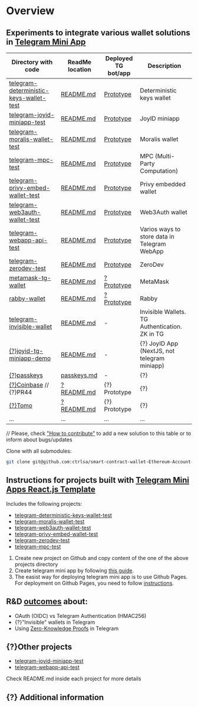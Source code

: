 # Overview
## Experiments to integrate various wallet solutions in [Telegram Mini App](https://core.telegram.org/bots/webapps)
| Directory with code| ReadMe location | Deployed TG bot/app | Description |
|----------------|----------------|----------------|-------------|
| [telegram-deterministic-keys-wallet-test](/telegram-deterministic-keys-wallet-test) | [README.md](/telegram-deterministic-keys-wallet-test/README.md) | [Prototype](https://t.me/LionetCriticalDevBot/TelegramDeterministicKeys) | Deterministic keys wallet |
| [telegram-joyid-miniapp-test](/telegram-joyid-miniapp-test) | [README.md](/telegram-joyid-miniapp-test/README.md) | [Prototype](https://t.me/joyidtest_bot) | JoyID miniapp |
| [telegram-moralis-wallet-test](/telegram-moralis-wallet-test) | [README.md](/telegram-moralis-wallet-test/README.md) | [Prototype](http://t.me/MoralisDemoBot/MoralisDemoApp) | Moralis wallet |
| [telegram-mpc-test](/telegram-mpc-test) | [README.md](/telegram-mpc-test/README.md) | [Prototype](https://t.me/TgAaMPCtestBot) | MPC (Multi-Party Computation) |
| [telegram-privy-embed-wallet-test](/telegram-privy-embed-wallet-test) | [README.md](/telegram-privy-embed-wallet-test/README.md) | [Prototype](https://t.me/zarejtgaatest_bot) | Privy embedded wallet |
| [telegram-web3auth-wallet-test](/telegram-web3auth-wallet-test) | [README.md](/telegram-web3auth-wallet-test/README.md) | [Prototype](https://t.me/Web3AuthDemoBot/Web3AuthDemoApplication) | Web3Auth wallet |
| [telegram-webapp-api-test](/telegram-webapp-api-test) | [README.md](/telegram-webapp-api-test/README.md) | [Prototype](https://t.me/thisismyrandombotmPfKoqm2Bot/walletTestApp) | Varios ways to store data in Telegram WebApp |
| [telegram-zerodev-test](/telegram-zerodev-test) | [README.md](/telegram-zerodev-test/README.md) | [Prototype](https://t.me/zarejtgaazdpkbot) | ZeroDev |
| [metamask-tg-wallet](/metamask-tg-wallet) | [README.md](/metamask-tg-wallet/README.md) | [? Prototype](?link?) | MetaMask |
| [rabby-wallet](/rabby-wallet) | [README.md](/rabby-wallet/README.md) | [? Prototype](?link?) | Rabby |
| [telegram-invisible-wallet](/telegram-invisible-wallet) | [README.md](/telegram-invisible-wallet/README.md) | - | Invisible Wallets. TG Authentication. ZK in TG |
| [{?}joyid-tg-miniapp-demo](/joyid-tg-miniapp-demo) | [README.md](/joyid-tg-miniapp-demo/README.md) | - | {?} JoyID App (NextJS, not telegram miniapp) |
| [{?}passkeys](?link?) | [passkeys.md](/docs/passkeys.md) | - | {?} |
| [{?}Coinbase](?link?) // {?}PR44 | [? README.md](?link?) | {?} Prototype | {?} |
| [{?}Tomo](?link?) | [? README.md](?link?) | {?} Prototype | {?} |
| ... | ... | ... | ... |

// Please, check ["How to contribute"](/README.md) to add a new solution to this table or to inform about bugs/updates

Clone with all submodules:
```bash
git clone git@github.com:ctrlsa/smart-contract-wallet-Ethereum-Account-Abstraction-Telegram.git --recurse-submodules
```

## Instructions for projects built with [Telegram Mini Apps React.js Template](https://github.com/Telegram-Mini-Apps/reactjs-template)

Includes the following projects:
- [telegram-deterministic-keys-wallet-test](/telegram-deterministic-keys-wallet-test)
- [telegram-moralis-wallet-test](/telegram-moralis-wallet-test)
- [telegram-web3auth-wallet-test](/telegram-web3auth-wallet-test)
- [telegram-privy-embed-wallet-test](/telegram-privy-embed-wallet-test)
- [telegram-zerodev-test](/telegram-zerodev-test)
- [telegram-mpc-test](/telegram-mpc-test)

1. Create new project on Github and copy content of the one of the above projects directory
2. Create telegram mini app by following [this guide](https://docs.telegram-mini-apps.com/platform/creating-new-app).
3. The easist way for deploying telegram mini app is to use Github Pages. For deployment on Github Pages, you need to follow [instructions](https://github.com/Telegram-Mini-Apps/reactjs-template?tab=readme-ov-file#manual-deployment).

## R&D [outcomes](/telegram-invisible-wallet/) about: 
- OAuth (OIDC) vs Telegram Authentication (HMAC256) 
- {?}"Invisible" wallets in Telegram 
- Using [Zero-Knowledge Proofs](https://en.wikipedia.org/wiki/Zero-knowledge_proof) in Telegram 

## {?}Other projects
- [telegram-joyid-miniapp-test](/telegram-joyid-miniapp-test)
- [telegram-webapp-api-test](/telegram-webapp-api-test)

Check README.md inside each project for more details

## {?} Additional information
